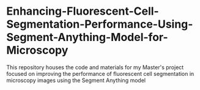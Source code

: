 # Enhancing-Fluorescent-Cell-Segmentation-Performance-Using-Segment-Anything-Model-for-Microscopy
This repository houses the code and materials for my Master's project focused on improving the performance of fluorescent cell segmentation in microscopy images using the Segment Anything model
